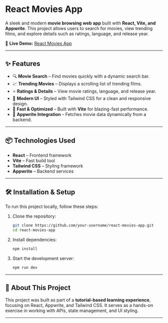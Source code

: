 # React Movies App

A sleek and modern **movie browsing web app** built with **React, Vite, and Appwrite**. This project allows users to search for movies, view trending films, and explore details such as ratings, language, and release year.

🔗 **Live Demo:** [React Movies App](https://react-movies-project1.netlify.app/)

---

## ✨ Features

- 🔍 **Movie Search** – Find movies quickly with a dynamic search bar.
- 📈 **Trending Movies** – Displays a scrolling list of trending films.
- ⭐ **Ratings & Details** – View movie ratings, language, and release year.
- 🎨 **Modern UI** – Styled with Tailwind CSS for a clean and responsive design.
- 🚀 **Fast & Optimized** – Built with **Vite** for blazing-fast performance.
- 🔗 **Appwrite Integration** – Fetches movie data dynamically from a backend.

---

## 📦 Technologies Used

- **React** – Frontend framework
- **Vite** – Fast build tool
- **Tailwind CSS** – Styling framework
- **Appwrite** – Backend services

---

## 🛠 Installation & Setup

To run this project locally, follow these steps:

1. Clone the repository:
   ```sh
   git clone https://github.com/your-username/react-movies-app.git
   cd react-movies-app
   ```

2. Install dependencies:
   ```sh
   npm install
   ```

3. Start the development server:
   ```sh
   npm run dev
   ```

---

## 📜 About This Project

This project was built as part of a **tutorial-based learning experience**, focusing on React, Appwrite, and Tailwind CSS. It serves as a hands-on exercise in working with APIs, state management, and UI styling. 

---

